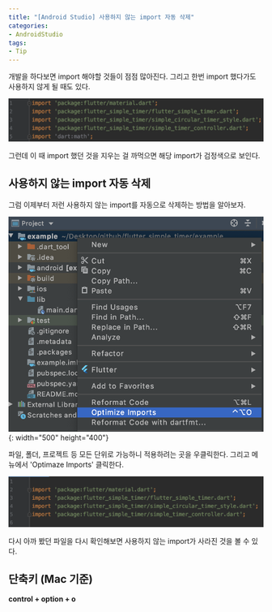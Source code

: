 ```yaml
---
title: "[Android Studio] 사용하지 않는 import 자동 삭제"
categories:
- AndroidStudio
tags:
- Tip
---
```


개발을 하다보면 import 해야할 것들이 점점 많아진다. 그리고 한번 import 했다가도 사용하지 않게 될 때도 있다.

![Example1](/assets/flutter/DeleteImport/Example1.png)

그런데 이 때 import 했던 것을 지우는 걸 까먹으면 해당 import가 검정색으로 보인다.

## 사용하지 않는 import 자동 삭제

그럼 이제부터 저런 사용하지 않는 import를 자동으로 삭제하는 방법을 알아보자.

![Example2](/assets/flutter/DeleteImport/Example2.png){: width="500" height="400"}

파일, 폴더, 프로젝트 등 모든 단위로 가능하니 적용하려는 곳을 우클릭한다. 그리고 메뉴에서 'Optimaze Imports' 클릭한다.

![Example3](/assets/flutter/DeleteImport/Example3.png)

다시 아까 봤던 파일을 다시 확인해보면 사용하지 않는 import가 사라진 것을 볼 수 있다.

## 단축키 (Mac 기준)
**control + option + o**
